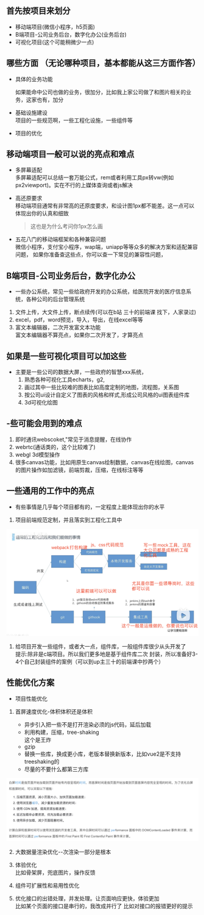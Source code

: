  ## 首先按项目来划分
- 移动端项目(微信小程序，h5页面)
- B端项目-公司业务后台，数字化办公(业务后台)
- 可视化项目(这个可能稍微少一点)

 ## 哪些方面 （无论哪种项目，基本都能从这三方面作答）
- 具体的业务功能  
  
  如果能命中公司也做的业务，很加分，比如我上家公司做了和图片相关的业务，这家也有，加分
- 基础设施建设  
项目的一些规范啊，一些工程化设施，一些组件等
- 项目的优化

 ## 移动端项目一般可以说的亮点和难点
- 多屏幕适配  
多屏幕适配可以总结一套万能公式，rem或者利用工具px转vw(例如px2viewport)。实在不行的上媒体查询或者js解决
- 高还原要求  
移动端项目通常有非常高的还原度要求，和设计图1px都不能差。这一点可以体现出你的认真和细致
  >这也是为什么考问你1px怎么画

- 五花八门的移动端框架和各种兼容问题  
微信小程序，支付宝小程序，wap端，uniapp等等众多的解决方案和适配兼容问题，
如果你准备查这些点，你可以查一下常见的兼容性问题，


 ## B端项目-公司业务后台，数字化办公
- 一些办公系统，常见一些给政府开发的办公系统，给医院开发的医疗信息系统，各种公司的后台管理系统
1. 文件上传，大文件上传，断点续传(可以在b站 三十的前端课 找下，人家录过)
2. excel，pdf，word预览，导入，导出，在线excel等等
3. 富文本编辑器，二次开发富文本功能  
富文本编辑器不算亮点，如果你二次开发了，才算亮点


 ## 如果是一些可视化项目可以加这些
- 主要是一些公司的数据大屏，一些政府的智慧xxx系统，
  1. 熟悉各种可视化工具echarts，g2,
  2. 画过其中一些比较难的图表比如高度定制的地图，流程图，关系图
  3. 按公司ui设计自定义了图表的风格和样式,形成公司风格的ui图表组件库
  4. 3d可视化绘图


 ## -些可能会用到的难点
1. 即时通讯webscoket,"常见于消息提醒，在线协作
2. webrtc(通话类的，这个比较难了)
3. webgl 3d模型操作
4. 很多canvas功能，比如用原生canvas绘制数据，canvas在线绘图，canvas的图片操作如加滤镜，前端剪裁，压缩，在线标注等等

 ## 一些通用的工作中的亮点
- 有些事情是几乎每个项目都有的，一定程度上能体现出你的水平
1. 项目前端规范定制，并且落实到工程化工具中  

![alt text](assets/image.png)

1. 给项目开发一些组件，或者大一点，组件库，一般组件库很少从头开发了  
提示:除非是c端项目。所以我们更多地是基于组件库二次 封装，所以准备好3-4个自己封装组件的案例（可以到up主三十的前端课中抄两个）


 ## 性能优化方案
- 项目性能优化
1. 首屏速度优化-体积体积还是体积

     - 异步引入把一些不是打开渲染必须的js代码，延后加载
     - 利用构建，压缩，tree-shaking  
     这个是王炸
     - gzip
     - 替换一些库，换成更小库，老版本替换新版本，比如vue2是不支持treeshaking的
     - 尽量的不要什么都第三方库

![alt text](assets/image-1.png)

2. 大数据量渲染优化--次渲染一部分是根本

3. 体验优化  
    比如骨架屏，兜底图片，操作反馈
4. 组件可扩展性和易用性优化
5. 优化接口的出错处理，并发处理。让页面响应更快，体验更加  
比如某个页面的接口是串行的，我改成并行了
比如对接口的报错更好的提示

